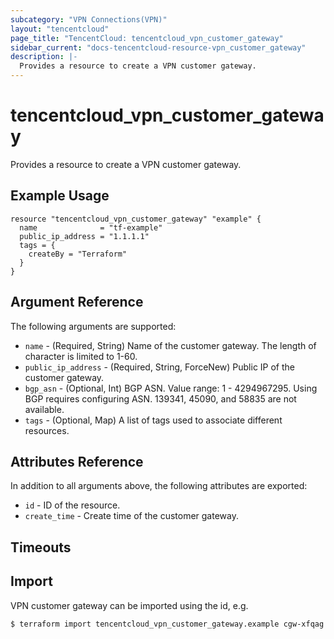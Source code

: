 ```yaml
---
subcategory: "VPN Connections(VPN)"
layout: "tencentcloud"
page_title: "TencentCloud: tencentcloud_vpn_customer_gateway"
sidebar_current: "docs-tencentcloud-resource-vpn_customer_gateway"
description: |-
  Provides a resource to create a VPN customer gateway.
---
```


# tencentcloud_vpn_customer_gateway

Provides a resource to create a VPN customer gateway.

## Example Usage

```hcl
resource "tencentcloud_vpn_customer_gateway" "example" {
  name              = "tf-example"
  public_ip_address = "1.1.1.1"
  tags = {
    createBy = "Terraform"
  }
}
```

## Argument Reference

The following arguments are supported:

* `name` - (Required, String) Name of the customer gateway. The length of character is limited to 1-60.
* `public_ip_address` - (Required, String, ForceNew) Public IP of the customer gateway.
* `bgp_asn` - (Optional, Int) BGP ASN. Value range: 1 - 4294967295. Using BGP requires configuring ASN. 139341, 45090, and 58835 are not available.
* `tags` - (Optional, Map) A list of tags used to associate different resources.

## Attributes Reference

In addition to all arguments above, the following attributes are exported:

* `id` - ID of the resource.
* `create_time` - Create time of the customer gateway.


## Timeouts

<no value>


## Import

VPN customer gateway can be imported using the id, e.g.

```
$ terraform import tencentcloud_vpn_customer_gateway.example cgw-xfqag
```

